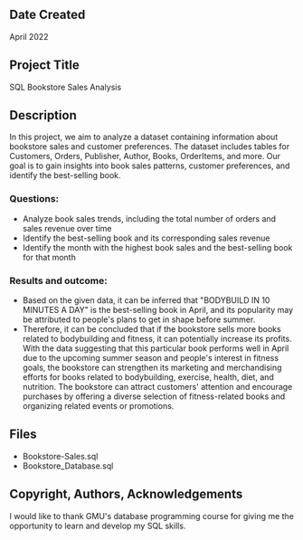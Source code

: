 ##  Date Created

April 2022

##  Project Title 

SQL Bookstore Sales Analysis

##  Description

In this project, we aim to analyze a dataset containing information about bookstore sales and customer preferences. The dataset includes tables for Customers, Orders, Publisher, Author, Books, OrderItems, and more. Our goal is to gain insights into book sales patterns, customer preferences, and identify the best-selling book.

### Questions:
* Analyze book sales trends, including the total number of orders and sales revenue over time
* Identify the best-selling book and its corresponding sales revenue
* Identify the month with the highest book sales and the best-selling book for that month

### Results and outcome: 
* Based on the given data, it can be inferred that "BODYBUILD IN 10 MINUTES A DAY" is the best-selling book in April, and its popularity may be attributed to people's plans to get in shape before summer.
* Therefore, it can be concluded that if the bookstore sells more books related to bodybuilding and fitness, it can potentially increase its profits. With the data suggesting that this particular book performs well in April due to the upcoming summer season and people's interest in fitness goals, the bookstore can strengthen its marketing and merchandising efforts for books related to bodybuilding, exercise, health, diet, and nutrition. The bookstore can attract customers' attention and encourage purchases by offering a diverse selection of fitness-related books and organizing related events or promotions.

##  Files 

* Bookstore-Sales.sql
* Bookstore_Database.sql

## Copyright, Authors, Acknowledgements

I would like to thank GMU's database programming course for giving me the opportunity to learn and develop my SQL skills.


